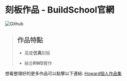 # **刻板作品 - BuildSchool官網**

![Github](./pic/BuildSchool-record.gif)

>##  **作品特點**
>
>
>* 高度**仿真**刻板
>
>* 結合**RWD**實作


想看整理好的更多作品可以點擊以下連結: [Howard個人作品集](https://bs-howard.github.io/All-Portfolio/index.html)